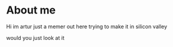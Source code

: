 # About me
Hi im artur just a memer out here trying to make it in silicon valley

would you just look at it